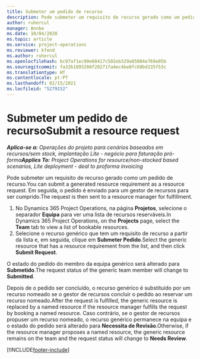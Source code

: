```yaml
---
title: Submeter um pedido de recurso
description: Pode submeter um requisito de recurso gerado como um pedido de recurso. Em seguida, o pedido é enviado para um gestor de recursos para ser cumprido.
author: ruhercul
manager: Annbe
ms.date: 10/04/2020
ms.topic: article
ms.service: project-operations
ms.reviewer: kfend
ms.author: ruhercul
ms.openlocfilehash: bc97af1ec90e60417c502eb329a85004e769e05b
ms.sourcegitcommit: fa32b1893286f20271fa4ec4be8fc68bd135f53c
ms.translationtype: HT
ms.contentlocale: pt-PT
ms.lasthandoff: 02/15/2021
ms.locfileid: "5279152"
---
```

# <a name="submit-a-resource-request"></a><span data-ttu-id="57dfe-104">Submeter um pedido de recurso</span><span class="sxs-lookup"><span data-stu-id="57dfe-104">Submit a resource request</span></span>

<span data-ttu-id="57dfe-105">_**Aplica-se a:** Operações do projeto para cenários baseados em recursos/sem stock, implantação Lite - negócio para faturação pró-forma_</span><span class="sxs-lookup"><span data-stu-id="57dfe-105">_**Applies To:** Project Operations for resource/non-stocked based scenarios, Lite deployment - deal to proforma invoicing_</span></span>

<span data-ttu-id="57dfe-106">Pode submeter um requisito de recurso gerado como um pedido de recurso.</span><span class="sxs-lookup"><span data-stu-id="57dfe-106">You can submit a generated resource requirement as a resource request.</span></span> <span data-ttu-id="57dfe-107">Em seguida, o pedido é enviado para um gestor de recursos para ser cumprido.</span><span class="sxs-lookup"><span data-stu-id="57dfe-107">The request is then sent to a resource manager for fulfillment.</span></span>

1. <span data-ttu-id="57dfe-108">No Dynamics 365 Project Operations, na página **Projetos**, selecione o separador **Equipa** para ver uma lista de recursos reserváveis.</span><span class="sxs-lookup"><span data-stu-id="57dfe-108">In Dynamics 365 Project Operations, on the **Projects** page, select the **Team** tab to view a list of bookable resources.</span></span> 
2. <span data-ttu-id="57dfe-109">Selecione o recurso genérico que tem um requisito de recurso a partir da lista e, em seguida, clique em **Submeter Pedido**.</span><span class="sxs-lookup"><span data-stu-id="57dfe-109">Select the generic resource that has a resource requirement from the list, and then click **Submit Request**.</span></span>

<span data-ttu-id="57dfe-110">O estado do pedido do membro da equipa genérico será alterado para **Submetido**.</span><span class="sxs-lookup"><span data-stu-id="57dfe-110">The request status of the generic team member will change to **Submitted**.</span></span>

<span data-ttu-id="57dfe-111">Depois de o pedido ser concluído, o recurso genérico é substituído por um recurso nomeado se o gestor de recursos concluir o pedido ao reservar um recurso nomeado.</span><span class="sxs-lookup"><span data-stu-id="57dfe-111">After the request is fulfilled, the generic resource is replaced by a named resource if the resource manager fulfills the request by booking a named resource.</span></span> <span data-ttu-id="57dfe-112">Caso contrário, se o gestor de recursos propuser um recurso nomeado, o recurso genérico permanece na equipa e o estado do pedido será alterado para **Necessita de Revisão**.</span><span class="sxs-lookup"><span data-stu-id="57dfe-112">Otherwise, if the resource manager proposes a named resource, the generic resource remains on the team and the request status will change to **Needs Review**.</span></span>


[!INCLUDE[footer-include](../includes/footer-banner.md)]
